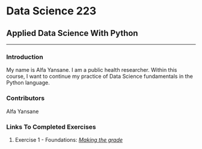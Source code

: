 # Data Science 223
## Applied Data Science With Python
---

### Introduction

My name is Alfa Yansane. I am a public health researcher. Within this course, I want to continue my practice of Data Science fundamentals in the Python language.

### Contributors
Alfa Yansane

### Links To Completed Exercises
1. Exercise 1 - Foundations: [_Making the grade_](https://github.com/ayansane/datasci_223/blob/560e971a5ea262e4760605baf6fde14df5f1ab0e/exercises/1-foundations/exercise.ipynb)  

